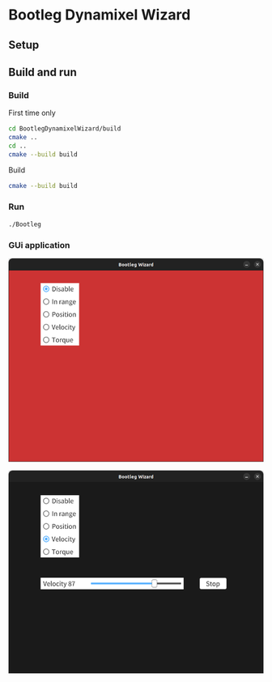 # Bootleg Dynamixel Wizard

## Setup

## Build and run

### Build

First time only

```bash
cd BootlegDynamixelWizard/build
cmake ..
cd ..
cmake --build build
```

Build

```bash
cmake --build build
```

### Run

```bash
./Bootleg
```

### GUi application

![Disable](/image/disable.png)


![Velocity](/image/velocity.png)
